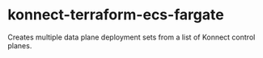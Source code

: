 # konnect-terraform-ecs-fargate
Creates multiple data plane deployment sets from a list of Konnect control planes.
